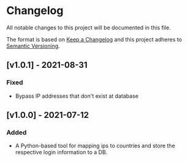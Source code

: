 # Changelog

All notable changes to this project will be documented in this file.

The format is based on [Keep a Changelog](https://keepachangelog.com/en/1.0.0/)
and this project adheres to [Semantic Versioning](https://semver.org/spec/v2.0.0.html).

## [v1.0.1] - 2021-08-31

### Fixed

- Bypass IP addresses that don't exist at database

## [v1.0.0] - 2021-07-12

### Added

- A Python-based tool for mapping ips to countries and store the respective login information to a DB.

